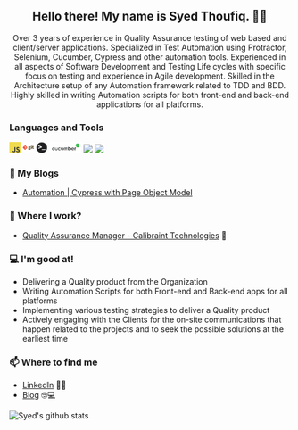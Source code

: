 <h2 align="center">Hello there! My name is Syed Thoufiq. 👋🤓</h2>
<p align="center">Over 3 years of experience in Quality Assurance testing of web based and client/server applications. Specialized in Test Automation using Protractor, Selenium, Cucumber, Cypress and other automation tools. Experienced in all aspects of Software Development and Testing Life cycles with specific focus on testing and experience in Agile development. Skilled in the Architecture setup of any Automation framework related to TDD and BDD. Highly skilled in writing Automation scripts for both front-end and back-end applications for all platforms.

### Languages and Tools
<code><img height="20" src="https://raw.githubusercontent.com/github/explore/80688e429a7d4ef2fca1e82350fe8e3517d3494d/topics/javascript/javascript.png"></code>
<code><img height="20" src="https://raw.githubusercontent.com/github/explore/80688e429a7d4ef2fca1e82350fe8e3517d3494d/topics/git/git.png"></code>
<code><img height="20" src="https://raw.githubusercontent.com/github/explore/80688e429a7d4ef2fca1e82350fe8e3517d3494d/topics/terminal/terminal.png"></code>
<code><img height="20" src="https://raw.githubusercontent.com/cucumber-ltd/brand/master/images/png/notm/cucumber-black/cucumber-black-128.png"></code>
<code><img height="20" src="https://cloud.githubusercontent.com/assets/1268976/20607953/d7ae489c-b24a-11e6-9cc4-91c6c74c5e88.png"></code>
<code><img height="20" src="https://miro.medium.com/max/936/0*wplsPRazEs_O-ec0"></code>

### 📰 My Blogs
<!-- BLOG-POST-LIST:START -->
- [Automation | Cypress with Page Object Model](https://medium.com/@syedth.thoufiq/cypress-with-page-object-model-2e8ef793e258?source=your_stories_page)

### 💼 Where I work?
- [Quality Assurance Manager - Calibraint Technologies](https://www.calibraint.com) 💼 

### 💻 I'm good at!
- Delivering a Quality product from the Organization
- Writing Automation Scripts for both Front-end and Back-end apps for all platforms
- Implementing various testing strategies to deliver a Quality product
- Actively engaging with the Clients for the on-site communications that happen related to the projects and to seek the possible solutions at the earliest time

### 📫 Where to find me
- [LinkedIn](https://www.linkedin.com/in/syed-thoufiq-4aba57107/) 👨💼
- [Blog](https://medium.com/@syedth.thoufiq) 🤓💻

![Syed's github stats](https://github-readme-stats.vercel.app/api?username=syedth&show_icons=true&theme=gruvbox)
